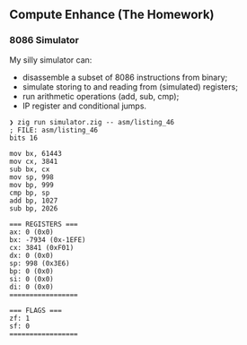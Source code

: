 ## Compute Enhance (The Homework)

### 8086 Simulator

My silly simulator can:
- disassemble a subset of 8086 instructions from binary;
- simulate storing to and reading from (simulated) registers;
- run arithmetic operations (add, sub, cmp);
- IP register and conditional jumps.

```
❯ zig run simulator.zig -- asm/listing_46
; FILE: asm/listing_46
bits 16

mov bx, 61443
mov cx, 3841
sub bx, cx
mov sp, 998
mov bp, 999
cmp bp, sp
add bp, 1027
sub bp, 2026

=== REGISTERS ===
ax: 0 (0x0)
bx: -7934 (0x-1EFE)
cx: 3841 (0xF01)
dx: 0 (0x0)
sp: 998 (0x3E6)
bp: 0 (0x0)
si: 0 (0x0)
di: 0 (0x0)
=================

=== FLAGS ===
zf: 1
sf: 0
=================

```

